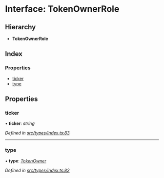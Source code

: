 # Interface: TokenOwnerRole

## Hierarchy

* **TokenOwnerRole**

## Index

### Properties

* [ticker](types.tokenownerrole.md#ticker)
* [type](types.tokenownerrole.md#type)

## Properties

###  ticker

• **ticker**: *string*

*Defined in [src/types/index.ts:83](https://github.com/PolymathNetwork/polymesh-sdk/blob/73feada/src/types/index.ts#L83)*

___

###  type

• **type**: *[TokenOwner](../enums/types.roletype.md#tokenowner)*

*Defined in [src/types/index.ts:82](https://github.com/PolymathNetwork/polymesh-sdk/blob/73feada/src/types/index.ts#L82)*
